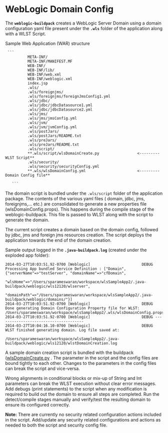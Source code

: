 # WebLogic Domain Config

The **`weblogic-buildpack`** creates a WebLogic Server Domain using a domain configuration yaml file present under the **`.wls`** folder of the application along with a WLST Script.

Sample Web Application (WAR) structure

     ```
              META-INF/
              META-INF/MANIFEST.MF
              WEB-INF/
              WEB-INF/lib/
              WEB-INF/web.xml
              WEB-INF/weblogic.xml
              index.jsp
              .wls/
              .wls/foreignjms/
              .wls/foreignjms/foreignJmsConfig1.yml
              .wls/jdbc/
              .wls/jdbc/jdbcDatasource1.yml
              .wls/jdbc/jdbcDatasource2.yml
              .wls/jms/
              .wls/jms/jmsConfig.yml
              .wls/jvm/
              .wls/jvm/jvmConfig.yml
              .wls/postJars/
              .wls/postJars/README.txt
              .wls/preJars/
              .wls/preJars/README.txt
              .wls/script/
              **.wls/script/wlsDomainCreate.py                 <--------- WLST Script**
              .wls/security/
              .wls/security/securityConfig.yml
              **.wls/wlsDomainConfig.yml                       <--------- Domain Config file**

       ```

The domain script is bundled under the `.wls/script` folder of the application package.
The contents of the various yaml files ( domain, jdbc, jms, foreignjms,... etc.) are consolidated to generate a new properties file (wlsDomainConfig.props). This happens during the compile stage of the weblogic-buildpack.
This file is passed to WLST along with the script to generate the domain.

The current script creates a domain based on the domain config, followed by jdbc, jms and foreign jms resources creation.
The script deploys the application towards the end of the domain creation.

Sample output logged in the **`.java-buildpack.log`** (created under the exploded app folder):

```
2014-03-27T10:03:51.92-0700 [Weblogic]                       DEBUG Processing App bundled Service Definition : ["Domain", {"serverName"=>"testServer", "domainName"=>"cfDomain",
                                                                        "wlsHome"=>"/Users/sparameswaran/workspace/wlsSampleApp2/.java-buildpack/weblogic/wls12120/wlserver",
                                                                        "domainPath"=>"/Users/sparameswaran/workspace/wlsSampleApp2/.java-buildpack/weblogic/domains/"}]
2014-03-27T10:03:51.92-0700 [Weblogic]                       DEBUG Done generating Domain Configuration Property file for WLST: /Users/sparameswaran/workspace/wlsSampleApp2/.wls/wlsDomainConfig.props
2014-03-27T10:03:51.92-0700 [Weblogic]                       DEBUG --------------------------------------
2014-03-27T10:04:16.10-0700 [Weblogic]                       DEBUG WLST finished generating domain. Log file saved at:
                                                                        /Users/sparameswaran/workspace/wlsSampleApp2/.java-buildpack/weblogic/wls12120/wlstDomainCreation.log

```

A sample domain creation script is bundled with the buildpack ([wlsDomainCreate.py](../resources/wls/script/wlsDomainCreate.yml) .
The parameter in the script and the config files are bound tightly to each other. Changes to the parameters in the config files can break the script and vice-versa.

Wrong alignments in conditional blocks or mix-up of String and Int parameters can break the WLST execution without clear error messages.
Add debugs (print statements) to the script when any modification is required to build out the domain to ensure all steps are completed.
Run the detect/compile stages manually and verify/test the resulting domain to ensure its configured correctly.

**Note:**
There are currently no security related configuration actions included in the script.
Add/update any security related configurations and actions as needed to both the script and security config file.